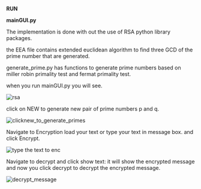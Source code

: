 __RUN__

__mainGUI.py__

The implementation is done with out the use of RSA python library packages.

the EEA file contains extended euclidean algorithm to find three GCD of the prime number that are generated.

generate_prime.py has functions to generate prime numbers based on miller robin primality test and fermat primality test.

when you run mainGUI.py you will see.

![rsa](https://user-images.githubusercontent.com/90828580/139183874-47ade362-d758-40e8-9e10-65b192d2002d.JPG)

click on NEW to generate new pair of prime numbers p and q.

![clicknew_to_generate_primes](https://user-images.githubusercontent.com/90828580/139184020-93721339-9ca2-40a5-9e5c-a810bdb1c834.PNG)

Navigate to Encryption load your text or type your text in message box. and click Encrypt.

![type the text to enc](https://user-images.githubusercontent.com/90828580/139184217-9b6ebbda-7a2f-4ac7-95a5-5502896ce676.PNG)

Navigate to decrypt and click show text: it will show the encrypted message and now you click decrypt to decrypt the encrypted message.

![decrypt_message](https://user-images.githubusercontent.com/90828580/139184401-9ccad20c-16ea-466f-88d5-0a46a88a0134.PNG)

